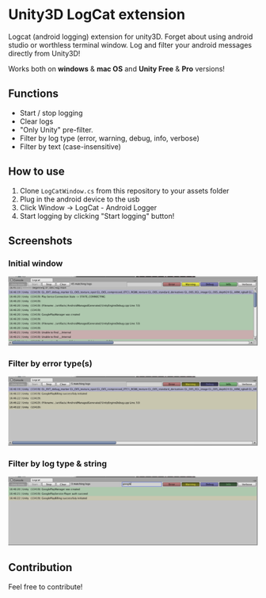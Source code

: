 Unity3D LogCat extension
========================

Logcat (android logging) extension for unity3D. Forget about using android studio or worthless terminal window. 
Log and filter your android messages directly from Unity3D!

Works both on **windows** & **mac OS** and **Unity Free** & **Pro** versions!

Functions
---------------------
- Start / stop logging
- Clear logs
- "Only Unity" pre-filter.
- Filter by log type (error, warning, debug, info, verbose)
- Filter by text (case-insensitive)

How to use
---------------------
1. Clone `LogCatWindow.cs` from this repository to your assets folder
2. Plug in the android device to the usb
3. Click Window -> LogCat - Android Logger
4. Start logging by clicking "Start logging" button!

Screenshots
---------------------

### Initial window
![Initial window](/screenshots/InitialWindow.png)

### Filter by error type(s)
![Filter by string](/screenshots/FilterByErrorTypes.png)

### Filter by log type & string
![Filter by log type & string](/screenshots/FilterByErrorTypesAndString.png)

Contribution
---------------------
Feel free to contribute!
